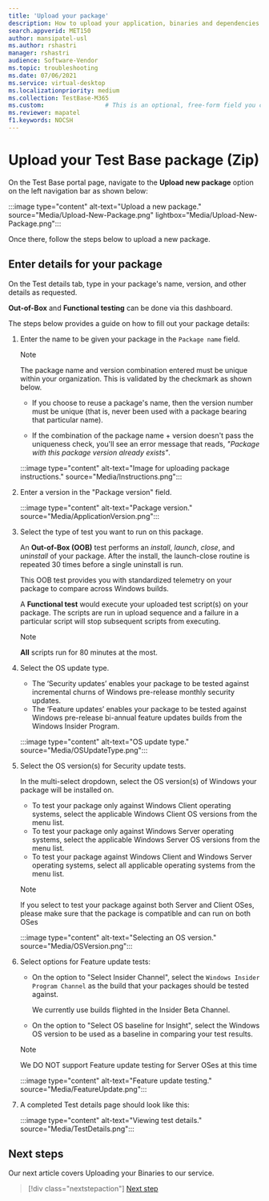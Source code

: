 ```yaml
---
title: 'Upload your package'
description: How to upload your application, binaries and dependencies onto Test Base
search.appverid: MET150
author: mansipatel-usl
ms.author: rshastri
manager: rshastri
audience: Software-Vendor
ms.topic: troubleshooting
ms.date: 07/06/2021
ms.service: virtual-desktop
ms.localizationpriority: medium
ms.collection: TestBase-M365
ms.custom:                 # This is an optional, free-form field you can use to define your own collection of articles. If you have more than one value, format as a bulleted list. This field truncates to something like 144 characters (inclusive of spaces) so keep it short.
ms.reviewer: mapatel
f1.keywords: NOCSH
---
```


# Upload your Test Base package (Zip) 

On the Test Base portal page, navigate to the **Upload new package** option on the left navigation bar as shown below:

:::image type="content" alt-text="Upload a new package." source="Media/Upload-New-Package.png" lightbox="Media/Upload-New-Package.png":::

Once there, follow the steps below to upload a new package.

## Enter details for your package

On the Test details tab, type in your package's name, version, and other details as requested.

**Out-of-Box** and **Functional testing** can be done via this dashboard.

The steps below provides a guide on how to fill out your package details:

1. Enter the name to be given your package in the `Package name` field.

    > [!NOTE]
    > The package name and version combination entered must be unique within your organization. This is validated by the checkmark as shown below.

    - If you choose to reuse a package's name, then the version number must be unique (that is, never been used with a package bearing that particular name).

    - If the combination of the package name + version doesn't pass the uniqueness check, you'll see an error message that reads, *"Package with this package version already exists"*.

    :::image type="content" alt-text="Image for uploading package instructions." source="Media/Instructions.png":::

2. Enter a version in the "Package version" field.

    :::image type="content" alt-text="Package version." source="Media/ApplicationVersion.png":::

3. Select the type of test you want to run on this package.

    An **Out-of-Box (OOB)** test performs an *install*, *launch*, *close*, and *uninstall* of your package. After the install, the launch-close routine is repeated 30 times before a single uninstall is run.

    This OOB test provides you with standardized telemetry on your package to compare across Windows builds.

    A **Functional test** would execute your uploaded test script(s) on your package. The scripts are run in upload sequence and a failure in a particular script will stop subsequent scripts from executing.

    > [!NOTE]
    > **All** scripts run for 80 minutes at the most.

4. Select the OS update type.

    - The ‘Security updates’ enables your package to be tested against incremental churns of Windows pre-release monthly security updates.
    - The ‘Feature updates’ enables your package to be tested against Windows pre-release bi-annual feature updates builds from the Windows Insider Program.
    <!---
    Change to the correct picture
    -->
    :::image type="content" alt-text="OS update type." source="Media/OSUpdateType.png":::

5. Select the OS version(s) for Security update tests.

    In the multi-select dropdown, select the OS version(s) of Windows your package will be installed on.

    - To test your package only against Windows Client operating systems, select the applicable Windows Client OS versions from the menu list.
    - To test your package only against Windows Server operating systems, select the applicable Windows Server OS versions from the menu list.
    - To test your package against Windows Client and Windows Server operating systems, select all applicable operating systems from the menu list.

    > [!NOTE]
    > If you select to test your package against both Server and Client OSes, please make sure that the package is compatible and can run on both OSes

    :::image type="content" alt-text="Selecting an OS version." source="Media/OSVersion.png":::
    <!---
    Change to the correct picture
    -->

6. Select options for Feature update tests:

    - On the option to "Select Insider Channel", select the `Windows Insider Program Channel` as the build that your packages should be tested against.

      We currently use builds flighted in the Insider Beta Channel.

    - On the option to "Select OS baseline for Insight", select the Windows OS version to be used as a baseline in comparing your test results.

    > [!NOTE]
    > We DO NOT support Feature update testing for Server OSes at this time
    <!---
    Note to actual note format for markdown
    -->
    <!---
    Change to the correct picture
    -->
    :::image type="content" alt-text="Feature update testing." source="Media/FeatureUpdate.png":::

7. A completed Test details page should look like this:

    :::image type="content" alt-text="Viewing test details." source="Media/TestDetails.png":::

## Next steps

Our next article covers Uploading your Binaries to our service.

> [!div class="nextstepaction"]
> [Next step](binaries.md)

<!---
Add button for next page
-->

